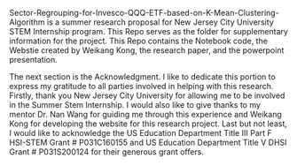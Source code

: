 Sector-Regrouping-for-Invesco-QQQ-ETF-based-on-K-Mean-Clustering-Algorithm is a summer research proposal for New Jersey City University STEM Internship program. This Repo serves as the folder for supplementary information for the project. This Repo contains the Notebook code, the Webstie created by Weikang Kong, the research paper, and the powerpoint presentation. 

The next section is the Acknowledgment. 
I like to dedicate this portion to express my gratitude to all parties involved in helping with this research. Firstly, thank you New Jersey City University for allowing me to be involved in the Summer Stem Internship. I would also like to give thanks to my mentor Dr. Nan Wang for guiding me through this experience and Weikang Kong for developing the website for this research project. Last but not least, I would like to acknowledge the US Education Department Title III Part F HSI-STEM Grant # P031C160155 and US Education Department Title V DHSI Grant # P031S200124 for their generous grant offers.

